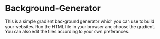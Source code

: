 # Background-Generator

This is a simple gradient background generator which you can use to build your websites.
Run the HTML file in your browser and choose the gradient.
You can also edit the files according to your own preferances.
